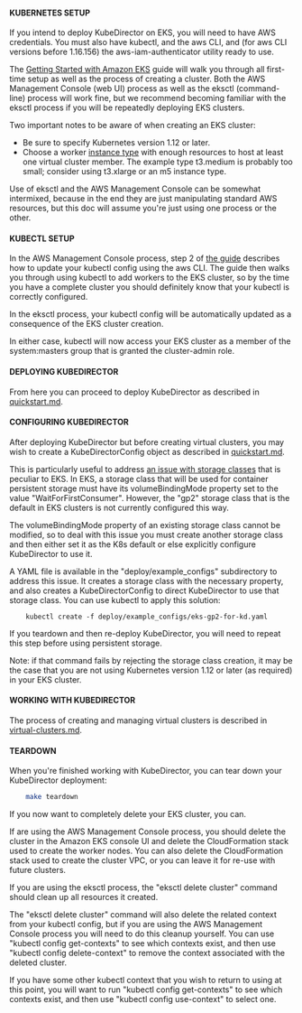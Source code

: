#### KUBERNETES SETUP

If you intend to deploy KubeDirector on EKS, you will need to have AWS credentials. You must also have kubectl, and the aws CLI, and (for aws CLI versions before 1.16.156) the aws-iam-authenticator utility ready to use.

The [Getting Started with Amazon EKS](https://docs.aws.amazon.com/eks/latest/userguide/getting-started.html) guide will walk you through all first-time setup as well as the process of creating a cluster. Both the AWS Management Console (web UI) process as well as the eksctl (command-line) process will work fine, but we recommend becoming familiar with the eksctl process if you will be repeatedly deploying EKS clusters.

Two important notes to be aware of when creating an EKS cluster:
* Be sure to specify Kubernetes version 1.12 or later.
* Choose a worker [instance type](https://aws.amazon.com/ec2/instance-types/) with enough resources to host at least one virtual cluster member. The example type t3.medium is probably too small; consider using t3.xlarge or an m5 instance type.

Use of eksctl and the AWS Management Console can be somewhat intermixed, because in the end they are just manipulating standard AWS resources, but this doc will assume you're just using one process or the other.

#### KUBECTL SETUP

In the AWS Management Console process, step 2 of [the guide](https://docs.aws.amazon.com/eks/latest/userguide/getting-started-console.html) describes how to update your kubectl config using the aws CLI. The guide then walks you through using kubectl to add workers to the EKS cluster, so by the time you have a complete cluster you should definitely know that your kubectl is correctly configured.

In the eksctl process, your kubectl config will be automatically updated as a consequence of the EKS cluster creation.

In either case, kubectl will now access your EKS cluster as a member of the system:masters group that is granted the cluster-admin role.

#### DEPLOYING KUBEDIRECTOR

From here you can proceed to deploy KubeDirector as described in [quickstart.md](quickstart.md).

#### CONFIGURING KUBEDIRECTOR

After deploying KubeDirector but before creating virtual clusters, you may wish to create a KubeDirectorConfig object as described in [quickstart.md](quickstart.md).

This is particularly useful to address [an issue with storage classes](https://github.com/kubernetes/kubernetes/issues/34583) that is peculiar to EKS. In EKS, a storage class that will be used for container persistent storage must have its volumeBindingMode property set to the value "WaitForFirstConsumer". However, the "gp2" storage class that is the default in EKS clusters is not currently configured this way.

The volumeBindingMode property of an existing storage class cannot be modified, so to deal with this issue you must create another storage class and then either set it as the K8s default or else explicitly configure KubeDirector to use it.

A YAML file is available in the "deploy/example_configs" subdirectory to address this issue. It creates a storage class with the necessary property, and also creates a KubeDirectorConfig to direct KubeDirector to use that storage class. You can use kubectl to apply this solution:
```
    kubectl create -f deploy/example_configs/eks-gp2-for-kd.yaml
```

If you teardown and then re-deploy KubeDirector, you will need to repeat this step before using persistent storage.

Note: if that command fails by rejecting the storage class creation, it may be the case that you are not using Kubernetes version 1.12 or later (as required) in your EKS cluster.

#### WORKING WITH KUBEDIRECTOR

The process of creating and managing virtual clusters is described in [virtual-clusters.md](virtual-clusters.md).

#### TEARDOWN

When you're finished working with KubeDirector, you can tear down your KubeDirector deployment:
```bash
    make teardown
```

If you now want to completely delete your EKS cluster, you can.

If are using the AWS Management Console process, you should delete the cluster in the Amazon EKS console UI and delete the CloudFormation stack used to create the worker nodes. You can also delete the CloudFormation stack used to create the cluster VPC, or you can leave it for re-use with future clusters.

If you are using the eksctl process, the "eksctl delete cluster" command should clean up all resources it created.

The "eksctl delete cluster" command will also delete the related context from your kubectl config, but if you are using the AWS Management Console process you will need to do this cleanup yourself. You can use "kubectl config get-contexts" to see which contexts exist, and then use "kubectl config delete-context" to remove the context associated with the deleted cluster.

If you have some other kubectl context that you wish to return to using at this point, you will want to run "kubectl config get-contexts" to see which contexts exist, and then use "kubectl config use-context" to select one.

